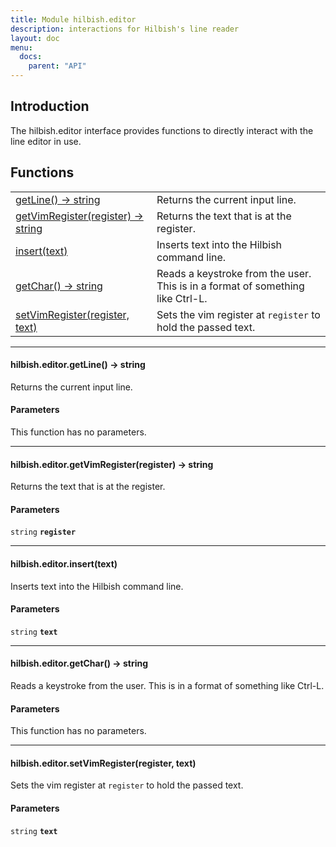 ```yaml
---
title: Module hilbish.editor
description: interactions for Hilbish's line reader
layout: doc
menu:
  docs:
    parent: "API"
---
```


## Introduction
The hilbish.editor interface provides functions to
directly interact with the line editor in use.

## Functions
|||
|----|----|
|<a href="#editor.getLine">getLine() -> string</a>|Returns the current input line.|
|<a href="#editor.getVimRegister">getVimRegister(register) -> string</a>|Returns the text that is at the register.|
|<a href="#editor.insert">insert(text)</a>|Inserts text into the Hilbish command line.|
|<a href="#editor.getChar">getChar() -> string</a>|Reads a keystroke from the user. This is in a format of something like Ctrl-L.|
|<a href="#editor.setVimRegister">setVimRegister(register, text)</a>|Sets the vim register at `register` to hold the passed text.|

<hr><div id='editor.getLine'>
<h4 class='heading'>
hilbish.editor.getLine() -> string
<a href="#editor.getLine" class='heading-link'>
	<i class="fas fa-paperclip"></i>
</a>
</h4>

Returns the current input line.  
#### Parameters
This function has no parameters.  
</div>

<hr><div id='editor.getVimRegister'>
<h4 class='heading'>
hilbish.editor.getVimRegister(register) -> string
<a href="#editor.getVimRegister" class='heading-link'>
	<i class="fas fa-paperclip"></i>
</a>
</h4>

Returns the text that is at the register.  
#### Parameters
`string` **`register`**  


</div>

<hr><div id='editor.insert'>
<h4 class='heading'>
hilbish.editor.insert(text)
<a href="#editor.insert" class='heading-link'>
	<i class="fas fa-paperclip"></i>
</a>
</h4>

Inserts text into the Hilbish command line.  
#### Parameters
`string` **`text`**  


</div>

<hr><div id='editor.getChar'>
<h4 class='heading'>
hilbish.editor.getChar() -> string
<a href="#editor.getChar" class='heading-link'>
	<i class="fas fa-paperclip"></i>
</a>
</h4>

Reads a keystroke from the user. This is in a format of something like Ctrl-L.  
#### Parameters
This function has no parameters.  
</div>

<hr><div id='editor.setVimRegister'>
<h4 class='heading'>
hilbish.editor.setVimRegister(register, text)
<a href="#editor.setVimRegister" class='heading-link'>
	<i class="fas fa-paperclip"></i>
</a>
</h4>

Sets the vim register at `register` to hold the passed text.  
#### Parameters
`string` **`text`**  


</div>

